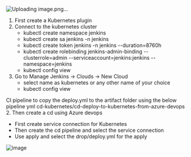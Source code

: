 ![Uploading image.png…]()

1. First create a Kubernetes plugin
2. Connect to the kubernetes cluster
   - kubectl create namespace jenkins
   - kubectl create sa jenkins -n jenkins
   - kubectl create token jenkins -n jenkins --duration=8760h
   - kubectl create rolebinding jenkins-admin-binding --clusterrole=admin --serviceaccount=jenkins:jenkins --namespace=jenkins
   - kubectl config view
2. Go to Manage Jenkins -> Clouds -> New Cloud
   - select name as kubernetes or any other name of your choice
   - kubectl config view


CI pipeline to copy the deploy.yml to the artifact folder using the below pipeline yml
   cd-kubernetes/cd-deploy-to-kubernetes-from-azure-devops
2. Then create a cd using Azure devops
   - First create service connection for Kubernetes
   - Then create the cd pipeline and select the service connection
   - Use apply and select the drop/deploy.yml for the apply

![image](https://github.com/user-attachments/assets/d4425387-adc9-44e7-80da-090ed06bbdff)

<!-- [This is commented out.](https://www.youtube.com/watch?v=qcmUy_iFT-A&ab_channel=LearnDevOpsandCloud) -->
